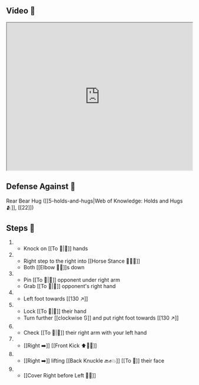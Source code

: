 ## Video 🎥

<iframe src="https://www.youtube.com/embed/cnRhl0SoOaM" width="100%" height="400"></iframe>

## Defense Against 🤺

Rear Bear Hug ([[5-holds-and-hugs|Web of Knowledge: Holds and Hugs 🫂]], [[22]])

## Steps 👣

1. - Knock on [[To 🎯|🎯]] hands
2. - Right step to the right into [[Horse Stance 🏇🧍‍♂️]]
    - Both [[Elbow 💪💥]]s down
3. - Pin [[To 🎯|🎯]] opponent under right arm
    - Grab [[To 🎯|🎯]] opponent's right hand
4. - Left foot towards [[130 ↗️]]
5. - Lock [[To 🎯|🎯]] their hand
    - Turn further [[clockwise 🔃]] and put right foot towards [[130 ↗️]]
6. - Check [[To 🎯|🎯]] their right arm with your left hand
7. - [[Right ➡️]] [[Front Kick ⬆️🦶💥]]
8. - [[Right ➡️]] lifting [[Back Knuckle 🔙✊💥]] [[To 🎯]] their face
9. - [[Cover Right before Left 🦶🔄]]
